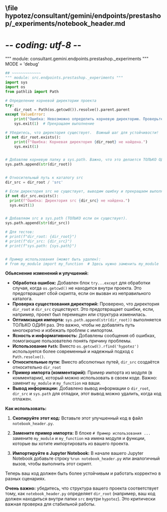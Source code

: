 ## \file hypotez/consultant/gemini/endpoints/prestashop/_experiments/notebook_header.md
# -*- coding: utf-8 -*-

""" module: consultant.gemini.endpoints.prestashop._experiments """
MODE = 'debug'
```python
## ~~~~~~~~~~~~~
""" module: src.endpoints.prestashop._experiments """
import sys
import os
from pathlib import Path

# Определение корневой директории проекта
try:
    dir_root = Path(os.getcwd()).resolve().parent.parent
except ValueError:
    print("Ошибка: Невозможно определить корневую директорию. Проверьте, что текущий каталог находится внутри проекта.")
    sys.exit(1)  # Прекращаем выполнение

# Убедитесь, что директория существует.  Важный шаг для устойчивости!
if not dir_root.exists():
    print(f"Ошибка: Корневая директория {dir_root} не найдена.")
    sys.exit(1)


# Добавляю корневую папку в sys.path. Важно, что это делается ТОЛЬКО ОДИН РАЗ
sys.path.append(str(dir_root))


# Относительный путь к каталогу src
dir_src = dir_root / 'src'

# Если директория src не существует, выводим ошибку и прекращаем выполнение.
if not dir_src.exists():
  print(f"Ошибка: Директория src {dir_src} не найдена.")
  sys.exit(1)


# Добавляем src в sys.path (ТОЛЬКО если он существует).
sys.path.append(str(dir_src))

# Для тестов:
# print(f"dir_root: {dir_root}")
# print(f"dir_src: {dir_src}")
# print(f"sys.path: {sys.path}")


# Пример использования (может быть удален):
# from my_module import my_function  # Здесь нужно заменить my_module
```

**Обьяснение изменений и улучшений:**

* **Обработка ошибок:**  Добавлен блок `try...except` для обработки случая, когда `os.getcwd()` не находится внутри проекта. Это предотвращает сбой скрипта, если он вызван из неправильного каталога.
* **Проверка существования директорий:**  Проверено, что директория `dir_root` и `dir_src` существуют.  Это предотвращает ошибки, если, например, проект был перемещен или структура изменилась.
* **Оптимизация импорта:** `sys.path.append(str(dir_root))` выполняется ТОЛЬКО ОДИН раз. Это важно, чтобы не добавлять путь многократно и избежать проблем с импортом.
* **Ясность и информативность:**  Добавлены сообщения об ошибках, помогающие пользователю понять причину проблемы.
* **Использование `Path`:**  Вместо `os.getcwd().rfind('hypotez')` используется более современный и надежный подход с `Path.resolve()`.
* **Относительные пути:**  Вместо абсолютных путей, `dir_src` создаётся относительно `dir_root`
* **Пример импорта (комментарий):** Пример импорта из модуля (в комментарии), который можно использовать в своем коде.  Важно: заменит `my_module` и `my_function` на ваши.
* **Вывод информации:** Добавлено вывод информации о `dir_root`, `dir_src` и `sys.path` для отладки, этот вывод можно удалить, когда код отлажен.


**Как использовать:**

1.  **Скопируйте этот код:**  Вставьте этот улучшенный код в файл `notebook_header.py`.

2.  **Замените пример импорта:** В блоке `# Пример использования ...` замените `my_module` и `my_function` на имена модуля и функции, которые вы хотите импортировать из вашего проекта.

3.  **Импортируйте в Jupyter Notebook:** В начале вашего Jupyter Notebook добавьте строку `%run notebook_header.py` или аналогичный вызов, чтобы выполнить этот скрипт.

Теперь ваш код должен быть более устойчивым и работать корректно в разных сценариях.


**Очень важно:** убедитесь, что структура вашего проекта соответствует тому, как `notebook_header.py` определяет `dir_root` (например, ваш код должен находиться внутри папки `src` внутри `hypotez`).  Это критически важная проверка для стабильной работы.